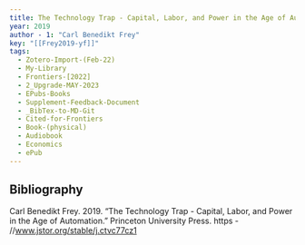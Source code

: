 ```yaml
---
title: The Technology Trap - Capital, Labor, and Power in the Age of Automation
year: 2019
author - 1: "Carl Benedikt Frey"
key: "[[Frey2019-yf]]"
tags:
  - Zotero-Import-(Feb-22)
  - My-Library
  - Frontiers-[2022]
  - 2_Upgrade-MAY-2023
  - EPubs-Books
  - Supplement-Feedback-Document
  - _BibTex-to-MD-Git
  - Cited-for-Frontiers
  - Book-(physical)
  - Audiobook
  - Economics
  - ePub
---
```


## Bibliography
Carl Benedikt Frey. 2019. “The Technology Trap - Capital, Labor, and Power in the Age of Automation.” Princeton University Press. https - //www.jstor.org/stable/j.ctvc77cz1